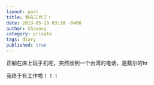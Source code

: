 ```yaml
---
layout: post
title: 我有工作了！
date: 2019-05-29 03:10 -0400
author: Chauncy
category: private
tags: diary
published: true
---
```


正躺在床上玩手机呢，突然收到一个台湾的电话，是戴尔的hr  

我终于有工作啦！！！
